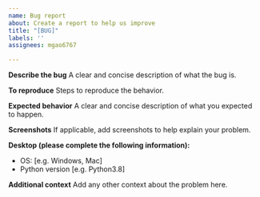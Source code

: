 ```yaml
---
name: Bug report
about: Create a report to help us improve
title: "[BUG]"
labels: ''
assignees: mgao6767

---
```


**Describe the bug**
A clear and concise description of what the bug is.

**To reproduce**
Steps to reproduce the behavior.

**Expected behavior**
A clear and concise description of what you expected to happen.

**Screenshots**
If applicable, add screenshots to help explain your problem.

**Desktop (please complete the following information):**
 - OS: [e.g. Windows, Mac]
 - Python version [e.g. Python3.8]

**Additional context**
Add any other context about the problem here.
